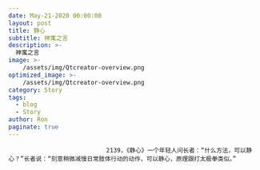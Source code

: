 ```yaml
---
date: May-21-2020 00:00:00
layout: post
title: 静心
subtitle: 神寓之言
description: >-
  神寓之言
image: >-
    /assets/img/Qtcreator-overview.png
optimized_image: >-
    /assets/img/Qtcreator-overview.png
category: Story
tags:
  - blog
  - Story
author: Ron
paginate: true
---
```


							　　2139，《静心》一个年轻人问长者：“什么方法，可以静心？”长者说：“刻意稍微减慢日常肢体行动的动作，可以静心，原理跟打太极拳类似。”
							
							
						